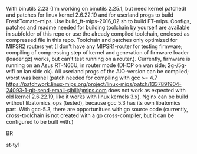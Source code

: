 With binutils 2.23 (I'm working on binutils 2.25.1, but need kernel patched) and patches for linux kernel 2.6.22.19 and for userland progs to build FreshTomato-mips. 
Use build_ft-mips-2016_02.sh to build FT-mips. Configs, patches and readme needed for building toolchain by yourself are available in subfolder of this repo or use the already compiled toolchain, enclosed as compressed file in this repo.
Toolchain and patches only optimized for MIPSR2 routers yet (I don't have any MIPSR1-router for testing firmware; compiling of compressing step of kernel and generation of firmware loader (loader.gz) works, but can't test running on a router.). Currently, firmware is running on an Asus RT-N66U, in router mode (DHCP on wan side; 2g-/5g-wifi on lan side ok). All userland progs of the AIO-version can be compiled; worst was kernel (patch needed for compiling with gcc >= 4.7 https://patchwork.linux-mips.org/project/linux-mips/patch/1337891904-24093-1-git-send-email-sjhill@mips.com does not work as expected with old kernel 2.6.22.19, like it works with linux kernels 3.x).
Nginx can be build without libatomics_ops (tested), because gcc 5.3 has its own libatomics part.
With gcc-5.3, there are opportunitues with go source code (currently, cross-toolchain is not created with a go cross-compiler, but it can be configured to be built with.)

BR

st-ty1
